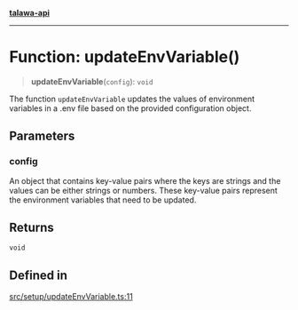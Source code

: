 [**talawa-api**](../../../README.md)

***

# Function: updateEnvVariable()

> **updateEnvVariable**(`config`): `void`

The function `updateEnvVariable` updates the values of environment variables in a .env file based on the provided
configuration object.

## Parameters

### config

An object that contains key-value pairs where the keys are strings and the values
can be either strings or numbers. These key-value pairs represent the environment variables that
need to be updated.

## Returns

`void`

## Defined in

[src/setup/updateEnvVariable.ts:11](https://github.com/Suyash878/talawa-api/blob/f376d03c37e9acd046e7cc983947432c95f74442/src/setup/updateEnvVariable.ts#L11)
